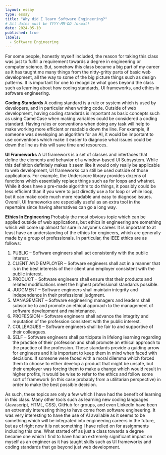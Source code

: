 ```yaml
---
layout: essay
type: essay
title: "Why did I learn Software Engineering?"
# All dates must be YYYY-MM-DD format!
date: 2024-05-10
published: true
labels:
  - Software Engineering
---
```


For some people, honestly myself included, the reason for taking this class was just to fulfill a requirement towards a degree in engineering or computer science. But, somehow this class became a big part of my career as it has taught me many things from the nitty-gritty parts of basic web development, all the way to some of the big picture things such as design patterns. It is important for one to recognize what goes beyond the class such as learning about how coding standards, UI frameworks, and ethics in software engineering. 

**Coding Standards**
A coding standard is a rule or system which is used by developers, and in particular when writing code. Outside of web development, having coding standards is important as basic concepts such as using CamelCase when making variables could be considered a coding standard. Having rules or conventions when doing any task will help to make working more efficient or readable down the line. For example, if someone was developing an algorithm for an AI, it would be important to use conventions which make it easier to diagnose what issues could be down the line as this will save time and resources. 

**UI Frameworks**
A UI framework is a set of classes and interfaces that define the elements and behavior of a window-based UI Subsystem. While this definition definitely makes it seem like it would only really be applicable to web development, UI frameworks can still be used outside of those applications. For example, the Underscore library provides dozens of functions which essentially replace things such as for loops and whatnot. While it does have a pre-made algorithm to do things, it possibly could be less efficient than if you were to just directly use a for loop or while loop, but it can make code much more readable and easy to diagnose issues. Overall, UI frameworks are especially useful as an extra tool in the repertoire since having alternatives can go a long way.

**Ethics In Engineering**
Probably the most obvious topic which can be applied outside of web applications, but ethics in engineering are something which will come up almost for sure in anyone's career. It is important to at least have an understanding of the ethics for engineers, which are generally made by a group of professionals. In particular, the IEEE ethics are as follows:
1. PUBLIC – Software engineers shall act consistently with the public interest.
2. CLIENT AND EMPLOYER – Software engineers shall act in a manner that is in the best interests of their client and employer consistent with the public interest.
3. PRODUCT – Software engineers shall ensure that their products and related modifications meet the highest professional standards possible.
4. JUDGMENT – Software engineers shall maintain integrity and independence in their professional judgment.
5. MANAGEMENT – Software engineering managers and leaders shall subscribe to and promote an ethical approach to the management of software development and maintenance.
6. PROFESSION – Software engineers shall advance the integrity and reputation of the profession consistent with the public interest.
7. COLLEAGUES – Software engineers shall be fair to and supportive of their colleagues.
8. SELF – Software engineers shall participate in lifelong learning regarding the practice of their profession and shall promote an ethical approach to the practice of the profession.
These standards provide a guiding arrow for engineers and it is important to keep them in mind when faced with decisions. If someone were faced with a moral dilemma which forced them to choose to either develop a product that might be unsafe, but their employer was forcing them to make a change which would result in higher profits, it would be wise to refer to the ethics and follow some sort of framework (in this case probably from a utilitarian perspective) in order to make the best possible decision.

As such, these topics are only a few which I have had the benefit of learning in this class. Many other tools such as learning new coding languages (Javascript, HTML, CSS), GitHub for groups, and even LinkedIn have been an extremely interesting thing to have come from software engineering. It was very interesting to have the use of AI available as it seems to be something which will be integrated into engineering careers in the future, but as of right now it is not something I have relied on for assignments including this one. What started off as just a class towards a degree became one which I find to have had an extremely significant impact on myself as an engineer as it has taught skills such as UI frameworks and coding standards that go beyond just web development.
